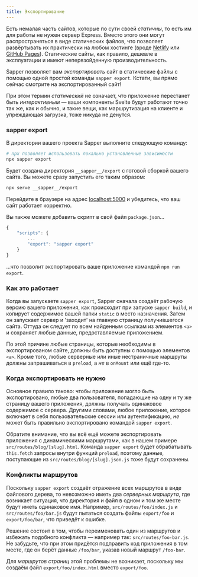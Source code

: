 ```yaml
---
title: Экспортирование
---
```


Есть немалая часть сайтов, которые по сути своей *статичны*, то есть им для работы не нужен сервер Express. Вместо этого они могут распространяться в виде статических файлов, что позволяет развёртывать их практически на любом хостинге (вроде [Netlify](https://www.netlify.com/) или [GitHub Pages](https://pages.github.com/)). Статические сайты, как правило, дешевле в эксплуатации и имеют непервзойденную производительность.

Sapper позволяет вам *экспортировать* сайт в статические файлы с помощью одной простой команды `sapper export`. Кстати, вы прямо сейчас смотрите на экспортированный сайт!

При этом термин *статический* не означает, что приложение перестанет быть *интерактивным* — ваши компоненты Svelte будут работают точно так же, как и обычно, и такие вещи, как маршрутизация на клиенте и упреждающая загрузка, тоже никуда не денутся.


### sapper export

В директории вашего проекта Sapper выполните следующую команду:

```bash
# npx позволяет использовать локально установленные зависимости
npx sapper export
```

Будет создана директория `__sapper__/export` с готовой сборкой вашего сайта. Вы можете сразу запустить его таким образом:

```bash
npx serve __sapper__/export
```

Перейдите в браузере на адрес [localhost:5000](http://localhost:5000) и убедитесь, что ваш сайт работает корректно.

Вы также можете добавить скрипт в свой файл `package.json`...

```js
{
	"scripts": {
		...
		"export": "sapper export"
	}
}
```

...что позволит экспортировать ваше приложение командой `npm run export`.


### Как это работает

Когда вы запускаете `sapper export`, Sapper сначала создаёт рабочую версию вашего приложения, как происходит при запуске `sapper build`, и копирует содержимое вашей папки `static` в место назначения. Затем он запускает сервер и 'заходит' на главную страницу получившегося сайта. Оттуда он следует по всем найденным ссылкам из элементов `<a>` и сохраняет любые данные, предоставляемые приложением.

По этой причине любые страницы, которые необходимы в экспортированом сайте, должны быть доступны с помощью элементов `<a>`. Кроме того, любые серверные или иные нестраничные маршруты должны запрашиваться в `preload`, а *не* в `onMount` или ещё где-то.


### Когда экспортировать не нужно

Основное правило таково: чтобы приложение могло быть экспортировано, любые два пользователя, попадающие на одну и ту же страницу вашего приложения, должны получать одинаковое содержимое с сервера. Другими словами, любое приложение, которое включает в себя пользовательские сессии или аутентификацию, *не* может быть правильно экспортировано командой `sapper export`.

Обратите внимание, что вы всё ещё можете экспортировать приложения с динамическими маршрутами, как в нашем примере `src/routes/blog/[slug].html`. Команда `sapper export` будет обрабатывать `this.fetch` запросы внутри функций `preload`, поэтому данные, поступающие из `src/routes/blog/[slug].json.js` тоже будут сохранены.


### Конфликты маршрутов

Поскольку `sapper export` создаёт отражение всех маршрутов в виде файлового дерева, то невозможно иметь два *серверных маршрута*, где возникает ситуация, что директория и файл в одном и том же месте будут иметь одинаковое имя. Например, `src/routes/foo/index.js` и `src/routes/foo/bar.js` будут пытаться создать файлы `export/foo` и `export/foo/bar`, что приведёт к ошибке.

Решение состоит в том, чтобы переименовать один из маршрутов и избежать подобного конфликта — например так: `src/routes/foo-bar.js`. Не забудьте, что при этом придётся подправить код приложения в том месте, где он берёт данные `/foo/bar`, указав новый маршрут `/foo-bar`.

Для *маршрутов страниц* этой проблемы не возникает, поскольку мы создаём файл `export/foo/index.html` вместо `export/foo`.
